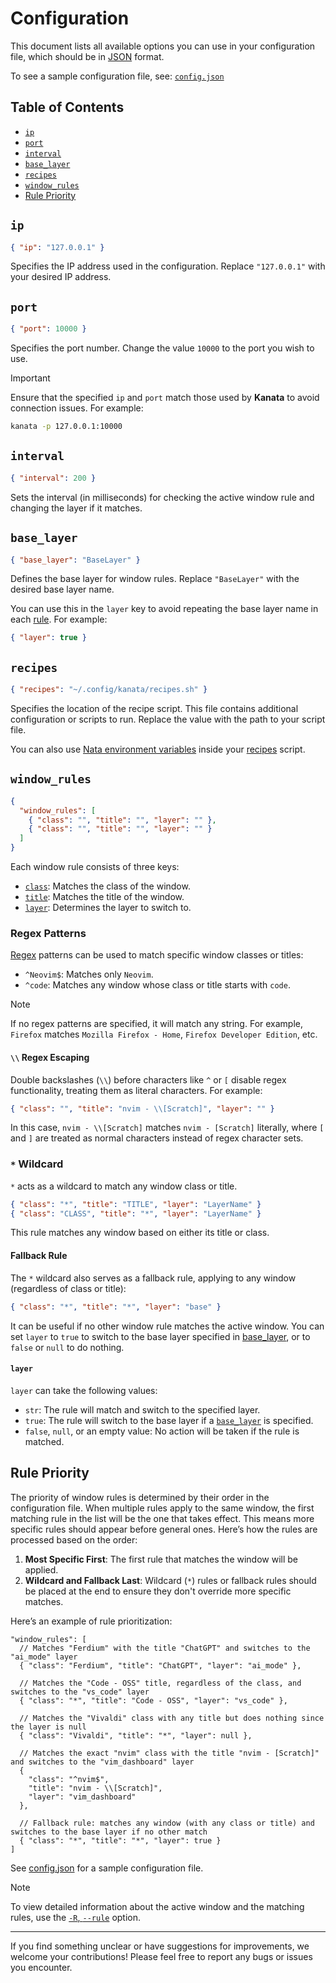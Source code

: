 # Configuration

This document lists all available options you can use in your configuration file, which should be in [JSON](https://en.wikipedia.org/wiki/JSON) format.

To see a sample configuration file, see: [`config.json`](../examples/config.json)

## Table of Contents

- [`ip`](#ip)
- [`port`](#port)
- [`interval`](#interval)
- [`base_layer`](#base_layer)
- [`recipes`](#recipes)
- [`window_rules`](#window_rules)
- [Rule Priority](#rule-priority)

## `ip`

```json
{ "ip": "127.0.0.1" }
```

Specifies the IP address used in the configuration. Replace `"127.0.0.1"` with your desired IP address.

## `port`

```json
{ "port": 10000 }
```

Specifies the port number. Change the value `10000` to the port you wish to use.

> [!IMPORTANT]
> Ensure that the specified `ip` and `port` match those used by **Kanata** to avoid connection issues. For example:
>
> ```bash
> kanata -p 127.0.0.1:10000
> ```

## `interval`

```json
{ "interval": 200 }
```

Sets the interval (in milliseconds) for checking the active window rule and changing the layer if it matches.

## `base_layer`

```json
{ "base_layer": "BaseLayer" }
```

Defines the base layer for window rules. Replace `"BaseLayer"` with the desired base layer name.

You can use this in the `layer` key to avoid repeating the base layer name in each [rule](#window_rules). For example:

```json
{ "layer": true }
```

## `recipes`

```json
{ "recipes": "~/.config/kanata/recipes.sh" }
```

Specifies the location of the recipe script. This file contains additional configuration or scripts to run. Replace the value with the path to your script file.

You can also use [Nata environment variables](../docs/env_vars.md) inside your [recipes](../docs/recipes.md) script.

## `window_rules`

```json
{
  "window_rules": [
    { "class": "", "title": "", "layer": "" },
    { "class": "", "title": "", "layer": "" }
  ]
}
```

Each window rule consists of three keys:

- [`class`](#class): Matches the class of the window.
- [`title`](#title): Matches the title of the window.
- [`layer`](#layer): Determines the layer to switch to.

### Regex Patterns

[Regex](https://en.wikipedia.org/wiki/Regular_expression) patterns can be used to match specific window classes or titles:

- `^Neovim$`: Matches only `Neovim`.
- `^code`: Matches any window whose class or title starts with `code`.

> [!NOTE]
> If no regex patterns are specified, it will match any string. For example, `Firefox` matches `Mozilla Firefox - Home`, `Firefox Developer Edition`, etc.

#### `\\` Regex Escaping

Double backslashes (`\\`) before characters like `^` or `[` disable regex functionality, treating them as literal characters. For example:

```json
{ "class": "", "title": "nvim - \\[Scratch]", "layer": "" }
```

In this case, `nvim - \\[Scratch]` matches `nvim - [Scratch]` literally, where `[` and `]` are treated as normal characters instead of regex character sets.

### `*` Wildcard

`*` acts as a wildcard to match any window class or title.

```json
{ "class": "*", "title": "TITLE", "layer": "LayerName" }
{ "class": "CLASS", "title": "*", "layer": "LayerName" }
```

This rule matches any window based on either its title or class.

#### Fallback Rule

The `*` wildcard also serves as a fallback rule, applying to any window (regardless of class or title):

```json
{ "class": "*", "title": "*", "layer": "base" }
```

It can be useful if no other window rule matches the active window. You can set `layer` to `true` to switch to the base layer specified in [base_layer](#base_layer), or to `false` or `null` to do nothing.

#### `layer`

`layer` can take the following values:

- `str`: The rule will match and switch to the specified layer.
- `true`: The rule will switch to the base layer if a [`base_layer`](#base_layer) is specified.
- `false`, `null`, or an empty value: No action will be taken if the rule is matched.

## Rule Priority

The priority of window rules is determined by their order in the configuration file. When multiple rules apply to the same window, the first matching rule in the list will be the one that takes effect. This means more specific rules should appear before general ones. Here’s how the rules are processed based on the order:

1. **Most Specific First**: The first rule that matches the window will be applied.
2. **Wildcard and Fallback Last**: Wildcard (`*`) rules or fallback rules should be placed at the end to ensure they don't override more specific matches.

Here’s an example of rule prioritization:

```jsonc
"window_rules": [
  // Matches "Ferdium" with the title "ChatGPT" and switches to the "ai_mode" layer
  { "class": "Ferdium", "title": "ChatGPT", "layer": "ai_mode" },

  // Matches the "Code - OSS" title, regardless of the class, and switches to the "vs_code" layer
  { "class": "*", "title": "Code - OSS", "layer": "vs_code" },

  // Matches the "Vivaldi" class with any title but does nothing since the layer is null
  { "class": "Vivaldi", "title": "*", "layer": null },

  // Matches the exact "nvim" class with the title "nvim - [Scratch]" and switches to the "vim_dashboard" layer
  {
    "class": "^nvim$",
    "title": "nvim - \\[Scratch]",
    "layer": "vim_dashboard"
  },

  // Fallback rule: matches any window (with any class or title) and switches to the base layer if no other match
  { "class": "*", "title": "*", "layer": true }
]
```

See [config.json](../examples/config.json) for a sample configuration file.

> [!NOTE]
> To view detailed information about the active window and the matching rules, use the [`-R`, `--rule`](../docs/script_options.md#-r---rule) option.

---

If you find something unclear or have suggestions for improvements, we welcome your contributions! Please feel free to report any bugs or issues you encounter.
